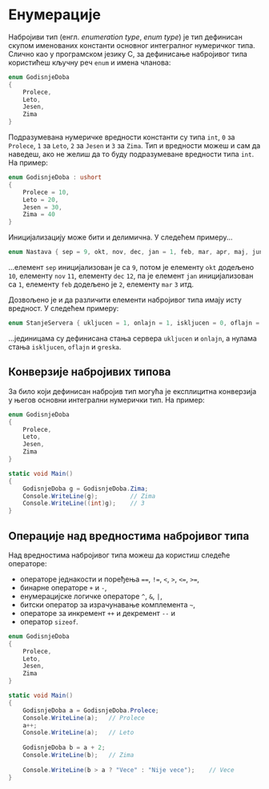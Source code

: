 # Енумерације

Набројиви тип (енгл. *enumeration type*, *enum type*) је тип дефинисан скупом
именованих константи основног интегралног нумеричког типа. Слично као у
програмском језику C, за дефинисање набројивог типа користићеш кључну реч
`enum` и имена чланова:

```cs
enum GodisnjeDoba
{
    Prolece,
    Leto,
    Jesen,
    Zima
}
```

Подразумевана нумеричке вредности константи су типа `int`, `0` за `Prolece`,
`1` за `Leto`, `2` за `Jesen` и `3` за `Zima`. Тип и вредности можеш и сам да
наведеш, ако не желиш да то буду подразумеване вредности типа `int`. На пример:

```cs
enum GodisnjeDoba : ushort
{
    Prolece = 10,
    Leto = 20,
    Jesen = 30,
    Zima = 40
}
```

Иницијализацију може бити и делимична. У следећем примеру...

```cs
enum Nastava { sep = 9, okt, nov, dec, jan = 1, feb, mar, apr, maj, jun };
```

…елемент `sep` иницијализован је са `9`, потом је елементу `okt` додељено `10`,
елементу `nov` `11`, елементу `dec` `12`, па је елемент `jan` иницијализован
са `1`, елементу `feb` додељено је `2`, елементу `mar` `3` итд.

Дозвољено је и да различити елементи набројивог типа имају исту вредност. У
следећем примеру:

```cs
enum StanjeServera { ukljucen = 1, onlajn = 1, iskljucen = 0, oflajn = 0, greska = 0 };
```

...јединицама су дефинисана стања сервера `ukljucen` и `onlajn`, а нулама стања
`iskljucen`, `oflajn` и `greska`.

## Конверзије набројивих типова

За било који дефинисан набројив тип могућа је експлицитна конверзија у његов
основни интегрални нумерички тип. На пример:

```cs
enum GodisnjeDoba
{
    Prolece,
    Leto,
    Jesen,
    Zima
}

static void Main()
{
    GodisnjeDoba g = GodisnjeDoba.Zima;
    Console.WriteLine(g);         // Zima
    Console.WriteLine((int)g);    // 3
}
```

## Операције над вредностима набројивог типа

Над вредностима набројивог типа можеш да користиш следеће операторе:

* операторе једнакости и поређења `==`, `!=`, `<`, `>`, `<=`, `>=`,
* бинарне операторе `+` и `-`,
* енумерацијске логичке операторе `^`, `&`, `|`,
* битски оператор за израчунавање комплемента `~`,
* операторе за инкремент `++` и декремент `--` и
* оператор `sizeof`.

```cs
enum GodisnjeDoba
{
    Prolece,
    Leto,
    Jesen,
    Zima
}

static void Main()
{
    GodisnjeDoba a = GodisnjeDoba.Prolece;
    Console.WriteLine(a);   // Prolece
    a++;
    Console.WriteLine(a);   // Leto
    
    GodisnjeDoba b = a + 2;
    Console.WriteLine(b);   // Zima
    
    Console.WriteLine(b > a ? "Vece" : "Nije vece");    // Vece
}
```
